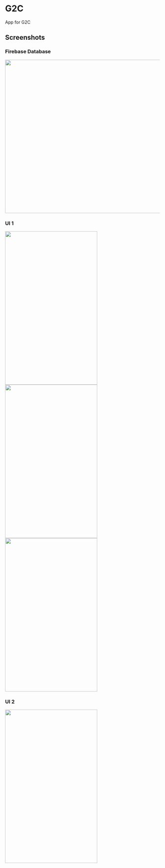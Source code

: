# G2C
 App for G2C

## Screenshots

### Firebase Database
<img src="https://user-images.githubusercontent.com/68338038/194556664-8a662592-15c6-4ae6-8403-181d00f6891d.png" width="900" height="500" />

### UI 1
<img src="https://user-images.githubusercontent.com/68338038/194557221-ee82f276-a580-4cd5-9bb3-30bdda1cebd4.jpg" width="300" height="500" />

<img src="https://user-images.githubusercontent.com/68338038/194557166-5d4f0446-1f95-4dd1-a838-f10ee4c37ffa.jpg" width="300" height="500" />

<img src="https://user-images.githubusercontent.com/68338038/194557249-cfb56700-2ebc-4ada-b285-69708d1fd9f1.jpg" width="300" height="500" />

### UI 2
<img src="https://user-images.githubusercontent.com/68338038/194557076-27865e2e-1584-490d-815e-b500d4795977.jpg" width="300" height="500" />

